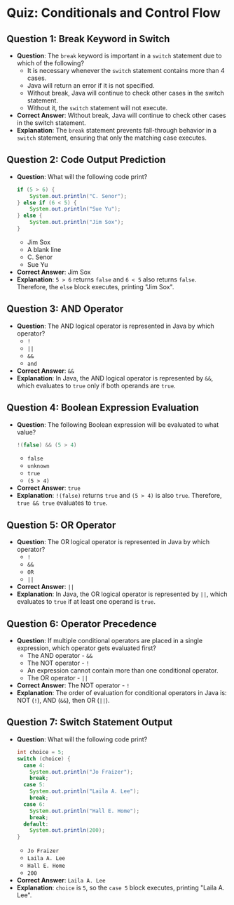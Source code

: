 # Quiz: Conditionals and Control Flow

## Question 1: Break Keyword in Switch

-   **Question**: The `break` keyword is important in a `switch` statement due to which of the following?
    -   It is necessary whenever the `switch` statement contains more than 4 cases.
    -   Java will return an error if it is not specified.
    -   Without break, Java will continue to check other cases in the switch statement.
    -   Without it, the `switch` statement will not execute.
-   **Correct Answer**: Without break, Java will continue to check other cases in the switch statement.
-   **Explanation**: The `break` statement prevents fall-through behavior in a `switch` statement, ensuring that only the matching case executes.

## Question 2: Code Output Prediction

-   **Question**: What will the following code print?
    ```java
    if (5 > 6) {
        System.out.println("C. Senor");
    } else if (6 < 5) {
        System.out.println("Sue Yu");
    } else {
        System.out.println("Jim Sox");
    }
    ```
    -   Jim Sox
    -   A blank line
    -   C. Senor
    -   Sue Yu
-   **Correct Answer**: Jim Sox
-   **Explanation**: `5 > 6` returns `false` and `6 < 5` also returns `false`. Therefore, the `else` block executes, printing "Jim Sox".

## Question 3: AND Operator

-   **Question**: The AND logical operator is represented in Java by which operator?
    -   `!`
    -   `||`
    -   `&&`
    -   `and`
-   **Correct Answer**: `&&`
-   **Explanation**: In Java, the AND logical operator is represented by `&&`, which evaluates to `true` only if both operands are `true`.

## Question 4: Boolean Expression Evaluation

-   **Question**: The following Boolean expression will be evaluated to what value?
    ```java
    !(false) && (5 > 4)
    ```
    -   `false`
    -   `unknown`
    -   `true`
    -   `(5 > 4)`
-   **Correct Answer**: `true`
-   **Explanation**: `!(false)` returns `true` and `(5 > 4)` is also `true`. Therefore, `true && true` evaluates to `true`.

## Question 5: OR Operator

-   **Question**: The OR logical operator is represented in Java by which operator?
    -   `!`
    -   `&&`
    -   `OR`
    -   `||`
-   **Correct Answer**: `||`
-   **Explanation**: In Java, the OR logical operator is represented by `||`, which evaluates to `true` if at least one operand is `true`.

## Question 6: Operator Precedence

-   **Question**: If multiple conditional operators are placed in a single expression, which operator gets evaluated first?
    -   The AND operator - `&&`
    -   The NOT operator - `!`
    -   An expression cannot contain more than one conditional operator.
    -   The OR operator - `||`
-   **Correct Answer**: The NOT operator - `!`
-   **Explanation**: The order of evaluation for conditional operators in Java is: NOT (`!`), AND (`&&`), then OR (`||`).

## Question 7: Switch Statement Output

-   **Question**: What will the following code print?
    ```java
    int choice = 5;
    switch (choice) {
      case 4:
        System.out.println("Jo Fraizer");
        break;
      case 5:
        System.out.println("Laila A. Lee");
        break;
      case 6:
        System.out.println("Hall E. Home");
        break;
      default:
        System.out.println(200);
    }
    ```
    -   `Jo Fraizer`
    -   `Laila A. Lee`
    -   `Hall E. Home`
    -   `200`
-   **Correct Answer**: `Laila A. Lee`
-   **Explanation**: `choice` is `5`, so the `case 5` block executes, printing "Laila A. Lee".
